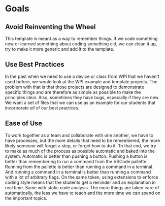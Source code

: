 # Goals

## Avoid Reinventing the Wheel

This template is meant as a way to remember things. If we code something new or learned something about coding something old, we can clean it up, try to make it more generic and add it to the template.

## Use Best Practices

In the past when we need to use a device or class from WPI that we haven't used before, we would look at the WPI example and template projects. The problem with that is that those projects are designed to demonstrate specific things and are therefore as simple as possible to make the principles clear. Also, sometimes they have bugs, especially if they are new. We want a set of files that we can use as an example for our students that incorporate *all* of our best practices.

## Ease of Use

To work together as a team and collaborate with one another, we have to have processes, but the more details that need to be remembered, the more likely someone will forget a step, or forget how to do it. To that end, we try to make as much of the process as possible automatic and baked into the system. Automatic is better than pushing a button. Pushing a button is better than remembering to run a command from the VSCode pallette. Running from the pallette is better than running a command in a terminal. And running a command in a terminal is better than running a command with a lot of arbitrary flags. On the same token, using extensions to enforce coding style means that the students get a reminder and an explanation in real time. Same with static code analysis. The more things are taken care of automatically, the less we have to teach and the more time we can spend on the important topics.
